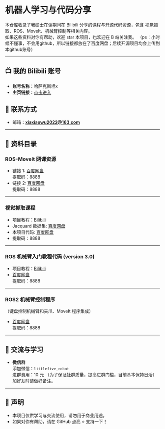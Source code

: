 # 机器人学习与代码分享

本仓库收录了我硕士在读期间在 Bilibili 分享的课程与开源代码资源，包含 视觉抓取、ROS、MoveIt、机械臂控制等相关内容。  
如果这些资料对你有帮助，欢迎 star 本项目，也欢迎在 B 站关注我。
（ps：小时候不懂事，不会用github，所以链接都放在了百度网盘；后续开源项目均会上传到本github账号）

---

## 📺 我的 Bilibili 账号
- **账号名称**：哈萨克斯坦x 
- **主页链接**：[点击进入](https://space.bilibili.com/395939636)  

## 📧 联系方式
- 邮箱：**xiaxiaowu2022@163.com**

---

## 📂 资料目录

### ROS-MoveIt 网课资源
- 链接 1: [百度网盘](https://pan.baidu.com/s/1qp7oNel7_c1fjRTXPPQU0Q)  
  提取码：8888  
- 链接 2: [百度网盘](https://pan.baidu.com/s/1XFUt0A80jLEEJEXFuyuRCQ)  
  提取码：8888  

---

### 视觉抓取课程
- 项目教程：[Bilibili](https://www.bilibili.com/video/BV1zP4y1S7yy)
- Jacquard 数据集: [百度网盘](https://pan.baidu.com/s/1524HrVAoHNlc6-9lcZaGew) 
- 本项目代码: [百度网盘](https://pan.baidu.com/s/13Y8_XJuT1PVb702Pl3tp8A)  
- 提取码：8888  

---

### ROS 机械臂入门教程代码 (version 3.0)
- 项目教程：[Bilibili](https://www.bilibili.com/video/BV1m14y1u76E)
- [百度网盘](https://pan.baidu.com/s/1KFLQXVWShG5KfroCd6eM0A)  
  提取码：8888  

---

### ROS2 机械臂控制程序
（键盘控制机械臂和夹爪、MoveIt 程序集成）  
- [百度网盘](https://pan.baidu.com/s/1NDiYqdeZx6rzsgY4B1xBkQ)  
  提取码：8888  

---

## 💬 交流与学习

- **微信群**  
  添加微信：`littlefive_robot`  
  进群费用：10 元 （为了保证社群质量，提高进群门槛，目前基本保持日活）
  加好友时请做好备注。   

---

## 📢 声明
- 本项目仅供学习与交流使用，请勿用于商业用途。
- 如果对你有帮助，请在 GitHub 点亮 ⭐ 支持一下！
